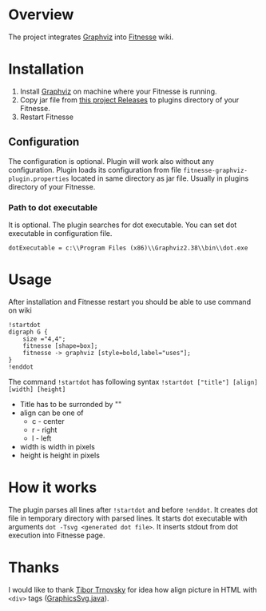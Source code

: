# Overview

The project integrates [Graphviz](http://www.graphviz.org/) into [Fitnesse](http://www.fitnesse.org/) wiki.

# Installation

1. Install [Graphviz](http://www.graphviz.org/Download.php) on machine where your Fitnesse is running.
2. Copy jar file from [this project Releases](https://github.com/sbellus/fitnesse-graphviz-plugin/releases) to plugins directory of your Fitnesse.
3. Restart Fitnesse

## Configuration

The configuration is optional. Plugin will work also without any configuration.
Plugin loads its configuration from file ```fitnesse-graphviz-plugin.properties``` located in same directory as jar file. Usually in plugins directory of your Fitnesse.

### Path to dot executable
It is optional. The plugin searches for dot executable. You can set dot executable in configuration file.  
```
dotExecutable = c:\\Program Files (x86)\\Graphviz2.38\\bin\\dot.exe
```

# Usage

After installation and Fitnesse restart you should be able to use command on wiki
```
!startdot
digraph G {
	size ="4,4";
	fitnesse [shape=box];
    fitnesse -> graphviz [style=bold,label="uses"];
}
!enddot
```

The command ```!startdot``` has following syntax ```!startdot ["title"] [align] [width] [height]```
* Title has to be surronded by "" 
* align can be one of
  * c - center
  * r - right
  * l - left
* width is width in pixels 
* height is height in pixels

# How it works

The plugin parses all lines after ```!startdot``` and before ```!enddot```.
It creates dot file in temporary directory with parsed lines.
It starts dot executable with arguments ```dot -Tsvg <generated dot file>```.
It inserts stdout from dot execution into Fitnesse page.   

# Thanks
I would like to thank [Tibor Trnovsky](https://sk.linkedin.com/in/tibor-trnovsky-b9774744) for idea how align picture in HTML with ```<div>``` tags ([GraphicsSvg.java](https://github.com/sbellus/fitnesse-graphviz-plugin/blob/master/src/main/java/com/github/sbellus/fitnesse/graphviz/graphics/GraphicsSvg.java)).
